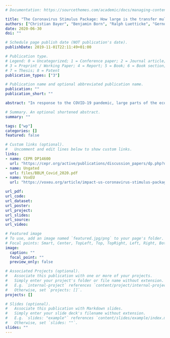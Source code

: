 ```yaml
---
# Documentation: https://sourcethemes.com/academic/docs/managing-content/

title: "The Coronavirus Stimulus Package: How large is the transfer multiplier?"
authors: ["Christian Bayer", "Benjamin Born", "Ralph Luetticke", "Gernot J. Müller"]
date: 2020-06-30
doi: ""

# Schedule page publish date (NOT publication's date).
publishDate: 2019-11-01T22:11:49+01:00

# Publication type.
# Legend: 0 = Uncategorized; 1 = Conference paper; 2 = Journal article;
# 3 = Preprint / Working Paper; 4 = Report; 5 = Book; 6 = Book section;
# 7 = Thesis; 8 = Patent
publication_types: ["3"]

# Publication name and optional abbreviated publication name.
publication: ""
publication_short: ""

abstract: "In response to the COVID-19 pandemic, large parts of the economy have been locked down and, as a result, households' income risk has risen sharply. At the same time, policy makers have put forward the largest stimulus package in history. In the U.S., it amounts to $2 trillion, a quarter of which is earmarked for transfer payments to households. To the extent that such transfers are conditional on recipients being unemployed, they mitigate income risk and the adverse impact of the lockdown ex ante. Unconditional transfers, in contrast, stabilize income ex post. We simulate the effects of a lockdown in a medium-scale HANK model and quantify the impact of transfers. For the short run, we find large differences in the transfer multiplier: it is 0.25 for unconditional transfers and 1.5 for conditional transfers. Overall, we find that the transfers reduce the output loss due to the pandemic by up to 5 percentage points."

# Summary. An optional shortened abstract.
summary: ""

tags: ["wp"]
categories: []
featured: false

# Custom links (optional).
#   Uncomment and edit lines below to show custom links.
links:
- name: CEPR DP14600
  url: "https://cepr.org/active/publications/discussion_papers/dp.php?dpno=14600"
- name: Ungated
  url: files/BBLM_Covid_2020.pdf
- name: VoxEU
  url: "https://voxeu.org/article/impact-us-coronavirus-stimulus-package"

url_pdf:
url_code:
url_dataset:
url_poster:
url_project:
url_slides:
url_source:
url_video:

# Featured image
# To use, add an image named `featured.jpg/png` to your page's folder.
# Focal points: Smart, Center, TopLeft, Top, TopRight, Left, Right, BottomLeft, Bottom, BottomRight.
image:
  caption: ""
  focal_point: ""
  preview_only: false

# Associated Projects (optional).
#   Associate this publication with one or more of your projects.
#   Simply enter your project's folder or file name without extension.
#   E.g. `internal-project` references `content/project/internal-project/index.md`.
#   Otherwise, set `projects: []`.
projects: []

# Slides (optional).
#   Associate this publication with Markdown slides.
#   Simply enter your slide deck's filename without extension.
#   E.g. `slides: "example"` references `content/slides/example/index.md`.
#   Otherwise, set `slides: ""`.
slides: ""
---
```

